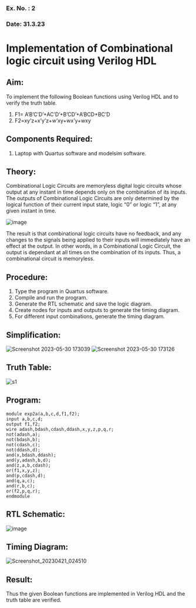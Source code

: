 ### Ex. No. : 2 
### Date: 31.3.23 
# Implementation of Combinational logic circuit using Verilog HDL
## Aim:
To implement the following Boolean functions using Verilog HDL and to verify the truth table.
1. F1= A’B’C’D’+AC’D’+B’CD’+A’BCD+BC’D
2. F2=xy’z+x’y’z+w’xy+wx’y+wxy
## Components Required:
1.	Laptop with Quartus software and modelsim software.
## Theory:
Combinational Logic Circuits are memoryless digital logic circuits whose output at any instant in time depends only on the combination of its inputs.
The outputs of Combinational Logic Circuits are only determined by the logical function of their current input state, logic “0” or logic “1”, at any given instant in time.

![image](https://github.com/rvinifa/ex.2/assets/133735746/949815d3-0912-49c7-81c0-eea1c148d48e)

The result is that combinational logic circuits have no feedback, and any changes to the signals being applied to their inputs will immediately have an effect at the output. In other words, in a Combinational Logic Circuit, the output is dependant at all times on the combination of its inputs. Thus, a combinational circuit is memoryless.
## Procedure:
1.	Type the program in Quartus software.
2.	Compile and run the program.
3.	Generate the RTL schematic and save the logic diagram.
4.	Create nodes for inputs and outputs to generate the timing diagram.
5.	For different input combinations, generate the timing diagram.

## Simplification:
![Screenshot 2023-05-30 173039](https://github.com/Nandhakumar22008968/ex.2/assets/129037794/ae4a20d5-3768-407b-af4e-a63cc24adbe8)
![Screenshot 2023-05-30 173126](https://github.com/Nandhakumar22008968/ex.2/assets/129037794/3c01c2d9-ca15-41f3-81aa-b15287a84766)


## Truth Table:
![s1](https://github.com/Nandhakumar22008968/ex.2/assets/129037794/e2b6d143-8637-41f6-8337-cfce9a327185)



## Program:
~~~
module exp2a(a,b,c,d,f1,f2);
input a,b,c,d;
output f1,f2;
wire adash,bdash,cdash,ddash,x,y,z,p,q,r;
not(adash,a);
not(bdash,b);
not(cdash,c);
not(ddash,d);
and(x,bdash,ddash);
and(y,adash,b,d);
and(z,a,b,cdash);
or(f1,x,y,z);
and(p,cdash,d);
and(q,a,c);
and(r,b,c);
or(f2,p,q,r);
endmodule
~~~



## RTL Schematic:
![image](https://github.com/Nandhakumar22008968/ex.2/assets/129037794/6db246d4-dbca-4178-990e-138087f92b0f)





## Timing Diagram:
![Screenshot_20230421_024510](https://github.com/Nandhakumar22008968/ex.2/assets/129037794/2917b902-e85c-4129-87be-35f13a633f32)





## Result:

Thus the given Boolean functions are implemented in Verilog HDL and the truth table are verified.


